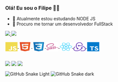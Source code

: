 ### Olá! Eu sou o Filipe 👋😀


- 🌱 Atualmente estou estudando NODE JS
- 👯 Procuro me tornar um desenvolvedor FullStack

<div>
  <a href="https://github.com/Filipei">
  <img height="150em" src="https://github-readme-stats.vercel.app/api?username=Filipei&show_icons=true&theme=solarized-dark&include_all_commits=true&count_private=true"/>
  <img height="150em" src="https://github-readme-stats.vercel.app/api/top-langs/?username=Filipei&layout=compact&langs_count=7&theme=solarized-dark"/>
</div>
  
<div style="display: inline_block"><br>
  <img align="center" alt="Filipei-Js" height="30" width="40" src="https://raw.githubusercontent.com/devicons/devicon/master/icons/javascript/javascript-plain.svg">
  <img align="center" alt="Filipei-HTML" height="30" width="40" src="https://raw.githubusercontent.com/devicons/devicon/master/icons/html5/html5-original.svg">
  <img align="center" alt="Filipei-CSS" height="30" width="40" src="https://raw.githubusercontent.com/devicons/devicon/master/icons/css3/css3-original.svg">
  <img align="center" alt="Filipei-Sass" height="30" width="40" src="https://raw.githubusercontent.com/devicons/devicon/master/icons/sass/sass-original.svg">
  <img align="center" alt="Filipei-React" height="30" width="40" src="https://raw.githubusercontent.com/devicons/devicon/master/icons/react/react-original.svg">
 <img align="center" alt="Filipei-Redux" height="30" width="40" src="https://raw.githubusercontent.com/devicons/devicon/master/icons/redux/redux-original.svg">
 <img align="center" alt="Filipei-Typescript" height="30" width="40" src="https://raw.githubusercontent.com/devicons/devicon/master/icons/typescript/typescript-original.svg">
</div>
  <br>
<div> 

  <a href = "mailto:Almeida.MrFilipe@Hotmail.com"><img src="https://img.shields.io/badge/-Gmail-%23333?style=for-the-badge&logo=gmail&logoColor=white" target="_blank"></a>
  <a href="https://www.Instagram.com/filipexd/" target="_blank"><img src="https://img.shields.io/badge/-LinkedIn-%230077B5?style=for-the-badge&logo=linkedin&logoColor=white" target="_blank"></a>
  <a href="https://filipexd.ga/" target="_blank"><img src="https://img.shields.io/badge/-Portf%C3%B3lio-brown?style=for-the-badge&logo=true" target="_blank"></a>

![GitHub Snake Light](github-snake.svg#gh-light-mode-only)
![GitHub Snake dark](github-snake-dark.svg#gh-dark-mode-only)
</div>
